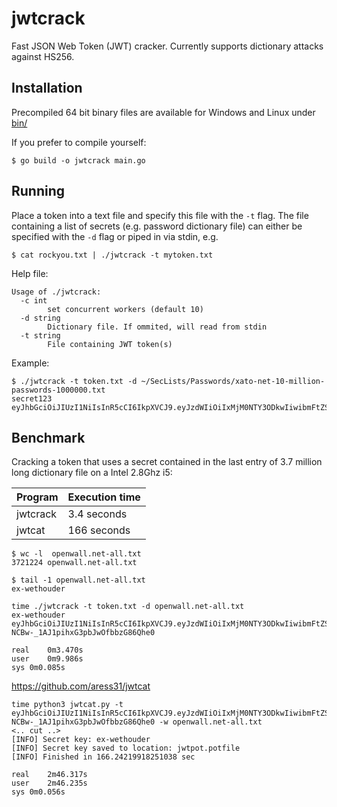 # jwtcrack
Fast JSON Web Token (JWT) cracker. Currently supports dictionary attacks against HS256.

## Installation

Precompiled 64 bit binary files are available for Windows and Linux under [bin/](bin/)

If you prefer to compile yourself:
```
$ go build -o jwtcrack main.go
```

## Running

Place a token into a text file and specify this file with the `-t` flag.
The  file containing a list of secrets (e.g. password dictionary file) can either be specified with the `-d` flag or piped in via stdin, e.g.

```
$ cat rockyou.txt | ./jwtcrack -t mytoken.txt
```

Help file:
```
Usage of ./jwtcrack:
  -c int
    	set concurrent workers (default 10)
  -d string
    	Dictionary file. If ommited, will read from stdin
  -t string
    	File containing JWT token(s)
```

Example:
```
$ ./jwtcrack -t token.txt -d ~/SecLists/Passwords/xato-net-10-million-passwords-1000000.txt
secret123	eyJhbGciOiJIUzI1NiIsInR5cCI6IkpXVCJ9.eyJzdWIiOiIxMjM0NTY3ODkwIiwibmFtZSI6IkpvaG4gRG9lIiwiaWF0IjoxNTE2MjM5MDIyfQ.y3kjst36zujMF4HssVk3Uqxf_3bzumNAvOB9N0_uRV4
```
## Benchmark

Cracking a token that uses a secret contained in the last entry of 3.7 million long dictionary file on a Intel 2.8Ghz i5:

| Program | Execution time |
--- | --- |
| jwtcrack | 3.4 seconds | 
| jwtcat | 166 seconds |

```
$ wc -l  openwall.net-all.txt 
3721224 openwall.net-all.txt

$ tail -1 openwall.net-all.txt 
ex-wethouder
```

```
time ./jwtcrack -t token.txt -d openwall.net-all.txt 
ex-wethouder	eyJhbGciOiJIUzI1NiIsInR5cCI6IkpXVCJ9.eyJzdWIiOiIxMjM0NTY3ODkwIiwibmFtZSI6IkpvaG4gRG9lIiwiaWF0IjoxNTE2MjM5MDIyfQ.L1UzzeBYF7-NCBw-_1AJ1pihxG3pbJwOfbbzG86Qhe0

real	0m3.470s
user	0m9.986s
sys	0m0.085s
```

https://github.com/aress31/jwtcat
```
time python3 jwtcat.py -t eyJhbGciOiJIUzI1NiIsInR5cCI6IkpXVCJ9.eyJzdWIiOiIxMjM0NTY3ODkwIiwibmFtZSI6IkpvaG4gRG9lIiwiaWF0IjoxNTE2MjM5MDIyfQ.L1UzzeBYF7-NCBw-_1AJ1pihxG3pbJwOfbbzG86Qhe0 -w openwall.net-all.txt
<.. cut ..>
[INFO] Secret key: ex-wethouder
[INFO] Secret key saved to location: jwtpot.potfile
[INFO] Finished in 166.24219918251038 sec

real	2m46.317s
user	2m46.235s
sys	0m0.056s
```
